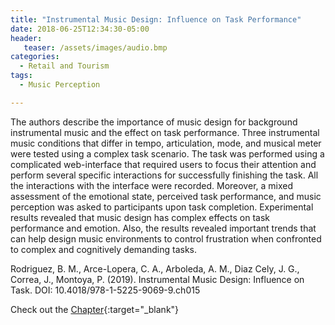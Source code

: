 ```yaml
---
title: "Instrumental Music Design: Influence on Task Performance"
date: 2018-06-25T12:34:30-05:00
header:
   teaser: /assets/images/audio.bmp
categories:
  - Retail and Tourism
tags:
  - Music Perception

---
```

The authors describe the importance of music design for background instrumental music and the effect
on task performance. Three instrumental music conditions that differ in tempo, articulation, mode, and
musical meter were tested using a complex task scenario. The task was performed using a complicated
web-interface that required users to focus their attention and perform several specific interactions for
successfully finishing the task. All the interactions with the interface were recorded. Moreover, a mixed
assessment of the emotional state, perceived task performance, and music perception was asked to participants
upon task completion. Experimental results revealed that music design has complex effects on
task performance and emotion. Also, the results revealed important trends that can help design music
environments to control frustration when confronted to complex and cognitively demanding tasks.

Rodriguez, B. M., Arce-Lopera, C. A., Arboleda, A. M., Diaz Cely, J. G., Correa, J., Montoya, P. (2019). 
Instrumental Music Design: Influence on Task. DOI: 10.4018/978-1-5225-9069-9.ch015

Check out the [Chapter][URL]{:target="_blank"} 

[URL]:  https://www.igi-global.com/chapter/instrumental-music-design/228531